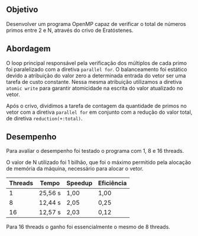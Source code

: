 ## Objetivo

Desenvolver um programa OpenMP capaz de verificar o total de números primos entre 2 e N, através do crivo de Eratóstenes.

## Abordagem

O loop principal responsável pela verificação dos múltiplos de cada primo foi paralelizado com a diretiva `parallel for`. O balanceamento foi estático devido a atribuição do valor zero a determinada entrada do vetor ser uma tarefa de custo constante. Nessa mesma atribuição utilizamos a diretiva `atomic write` para garantir atomicidade na escrita do valor atualizado no vetor.

Após o crivo, dividimos a tarefa de contagem da quantidade de primos no vetor com a diretiva `parallel for` em conjunto com a redução do valor total, de diretiva `reduction(+:total)`.

## Desempenho

Para avaliar o desempenho foi testado o programa com 1, 8 e 16 threads.

O valor de N utilizado foi 1 bilhão, que foi o máximo permitido pela alocação de memória da máquina, necessário para alocar o vetor.

| Threads | Tempo   | Speedup | Eficiência |
|---------|---------|---------|------------|
| 1       | 25,56 s | 1,00    | 1,00       |
| 8       | 12,44 s | 2,05    | 0,25       |
| 16      | 12,57 s | 2,03    | 0,12       |

Para 16 threads o ganho foi essencialmente o mesmo de 8 threads.